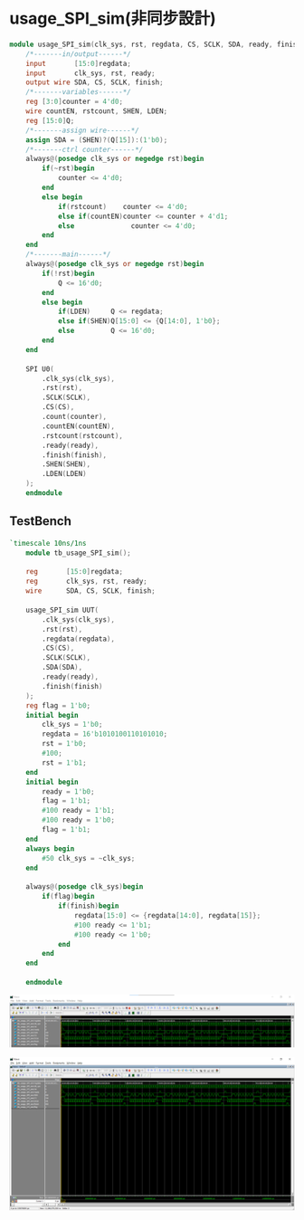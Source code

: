 # usage_SPI_sim(非同步設計)

```verilog
module usage_SPI_sim(clk_sys, rst, regdata, CS, SCLK, SDA, ready, finish);
	/*-------in/output------*/
	input       [15:0]regdata;
	input       clk_sys, rst, ready;
	output wire SDA, CS, SCLK, finish;
	/*-------variables------*/
	reg [3:0]counter = 4'd0;
	wire countEN, rstcount, SHEN, LDEN;
	reg [15:0]Q;
	/*-------assign wire------*/
	assign SDA = (SHEN)?(Q[15]):(1'b0);
	/*-------ctrl counter------*/
	always@(posedge clk_sys or negedge rst)begin
		if(~rst)begin
			counter <= 4'd0;
		end
		else begin
			if(rstcount)    counter <= 4'd0;
			else if(countEN)counter <= counter + 4'd1;
			else              counter <= 4'd0;
		end
	end
	/*-------main------*/
	always@(posedge clk_sys or negedge rst)begin
		if(!rst)begin
			Q <= 16'd0;
		end
		else begin
			if(LDEN)     Q <= regdata;
			else if(SHEN)Q[15:0] <= {Q[14:0], 1'b0};
			else         Q <= 16'd0;
		end
	end
	
	SPI U0(
		.clk_sys(clk_sys), 
		.rst(rst),
		.SCLK(SCLK),
		.CS(CS),
		.count(counter),
		.countEN(countEN),
		.rstcount(rstcount),
		.ready(ready),
		.finish(finish),
		.SHEN(SHEN),
		.LDEN(LDEN)
	);
	endmodule
```

## TestBench

```verilog
`timescale 10ns/1ns
	module tb_usage_SPI_sim();
	
	reg       [15:0]regdata;
	reg       clk_sys, rst, ready;
	wire      SDA, CS, SCLK, finish;
	
	usage_SPI_sim UUT(
		.clk_sys(clk_sys),
		.rst(rst),
		.regdata(regdata),
		.CS(CS),
		.SCLK(SCLK),
		.SDA(SDA),
		.ready(ready),
		.finish(finish)
	);
	reg flag = 1'b0;
	initial begin
		clk_sys = 1'b0; 
		regdata = 16'b1010100110101010;
		rst = 1'b0;
		#100;
		rst = 1'b1;
	end
	initial begin
		ready = 1'b0;
		flag = 1'b1;
		#100 ready = 1'b1;
		#100 ready = 1'b0;
		flag = 1'b1;
	end
	always begin
		#50 clk_sys = ~clk_sys;
	end
	
	always@(posedge clk_sys)begin
		if(flag)begin
			if(finish)begin
				regdata[15:0] <= {regdata[14:0], regdata[15]};
				#100 ready <= 1'b1;
				#100 ready <= 1'b0;
			end
		end
	end
	
	endmodule
```

![usage_SPI_sim(%E9%9D%9E%E5%90%8C%E6%AD%A5%E8%A8%AD%E8%A8%88)%200c725b07236b4251acdf1076161632d1/Untitled.png](usage_SPI_sim(%E9%9D%9E%E5%90%8C%E6%AD%A5%E8%A8%AD%E8%A8%88)%200c725b07236b4251acdf1076161632d1/Untitled.png)

![usage_SPI_sim(%E9%9D%9E%E5%90%8C%E6%AD%A5%E8%A8%AD%E8%A8%88)%200c725b07236b4251acdf1076161632d1/Untitled%201.png](usage_SPI_sim(%E9%9D%9E%E5%90%8C%E6%AD%A5%E8%A8%AD%E8%A8%88)%200c725b07236b4251acdf1076161632d1/Untitled%201.png)